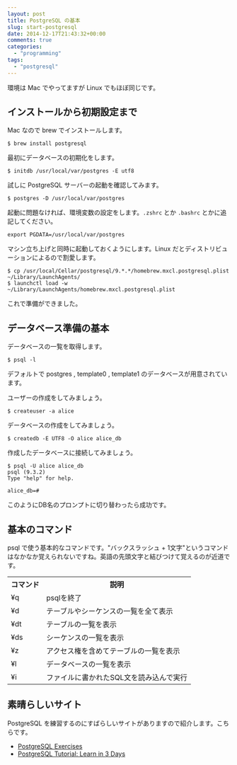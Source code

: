 ```yaml
---
layout: post
title: PostgreSQL の基本
slug: start-postgresql
date: 2014-12-17T21:43:32+00:00
comments: true
categories:
  - "programming"
tags:
  - "postgresql"
---
```


環境は Mac でやってますが Linux でもほぼ同じです。

## インストールから初期設定まで
Mac なので brew でインストールします。

    $ brew install postgresql

最初にデータベースの初期化をします。

    $ initdb /usr/local/var/postgres -E utf8

試しに PostgreSQL サーバーの起動を確認してみます。

    $ postgres -D /usr/local/var/postgres

起動に問題なければ、環境変数の設定をします。`.zshrc` とか `.bashrc` とかに追記してください。

    export PGDATA=/usr/local/var/postgres

マシン立ち上げと同時に起動しておくようにします。Linux だとディストリビューションによるので割愛します。

    $ cp /usr/local/Cellar/postgresql/9.*.*/homebrew.mxcl.postgresql.plist ~/Library/LaunchAgents/
    $ launchctl load -w ~/Library/LaunchAgents/homebrew.mxcl.postgresql.plist

これで準備ができました。


## データベース準備の基本
データベースの一覧を取得します。

    $ psql -l

デフォルトで postgres , template0 , template1 のデータベースが用意されています。

ユーザーの作成をしてみましょう。

    $ createuser -a alice

データベースの作成をしてみましょう。

    $ createdb -E UTF8 -O alice alice_db

作成したデータベースに接続してみましょう。

    $ psql -U alice alice_db
    psql (9.3.2)
    Type "help" for help.

    alice_db=#

このようにDB名のプロンプトに切り替わったら成功です。


## 基本のコマンド
psql で使う基本的なコマンドです。"バックスラッシュ + 1文字"というコマンドはなかなか覚えられないですね。英語の先頭文字と結びつけて覚えるのが近道です。
<table>
<tr><th>コマンド</th><th>説明</th></tr>
<tr><td>¥q</td><td>psqlを終了</td></tr>
<tr><td>¥d</td><td>テーブルやシーケンスの一覧を全て表示</td></tr>
<tr><td>¥dt</td><td>テーブルの一覧を表示</td></tr>
<tr><td>¥ds</td><td>シーケンスの一覧を表示</td></tr>
<tr><td>¥z</td><td>アクセス権を含めてテーブルの一覧を表示</td></tr>
<tr><td>¥l</td><td>データベースの一覧を表示</td></tr>
<tr><td>¥i</td><td>ファイルに書かれたSQL文を読み込んで実行</td></tr>
</table>


## 素晴らしいサイト
PostgreSQL を練習するのにすばらしいサイトがありますので紹介します。こちらです。

- <a href="http://pgexercises.com/" title="PostgreSQL Exercises" target="_blank">PostgreSQL Exercises</a>
- <a href="https://www.guru99.com/postgresql-tutorial.html" title="PostgreSQL Tutorial: Learn in 3 Days" target="_blank">PostgreSQL Tutorial: Learn in 3 Days</a>
